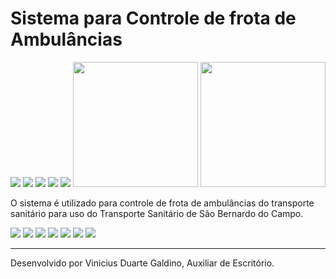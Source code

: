 
<h1>Sistema para Controle de frota de Ambulâncias</h1>
<img src="https://img.shields.io/nuget/vpre/Microsoft.AspNet.Mvc.svg?maxAge=2592000"> <img src="https://img.shields.io/badge/Version-3.0.0.12-green.svg"> <img src="https://img.shields.io/badge/C%23-OK-blue.svg"> <img src="https://img.shields.io/badge/Entity%20Framework-6-lightgrey.svg"> <img src="https://img.shields.io/npm/l/express.svg?maxAge=2592000">

<img src="http://www.concursoemcurso.com.br/wp-content/uploads/2013/07/concurso-prefeitura-sao-bernardo-do-campo-300x207.png" height="200" width="200">
<img src="http://blogdovalente.com.br/wp-content/uploads/2016/03/upa24h.jpg" align="right" height="200" width="200">


O sistema é utilizado para controle de frota de ambulâncias do transporte sanitário para uso do Transporte Sanitário de São Bernardo do Campo. 

<img src="http://oi67.tinypic.com/rr35uh.jpg">
<img src="http://oi64.tinypic.com/mcf3oj.jpg">
<img src="http://oi64.tinypic.com/2ch8fu9.jpg">
<img src="http://oi64.tinypic.com/339owoz.jpg">
<img src="http://oi65.tinypic.com/14xijqq.jpg">
<img src="http://oi66.tinypic.com/2nqea2g.jpg">
<img src="http://oi66.tinypic.com/w83zts.jpg">

__________________________________________________________________________________________
Desenvolvido por Vinicius Duarte Galdino, Auxiliar de Escritório.
